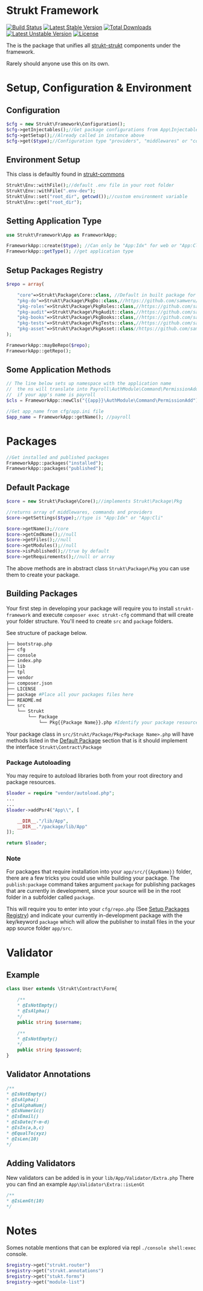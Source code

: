 Strukt Framework
================

[![Build Status](https://travis-ci.org/samweru/strukt-framework.svg?branch=master)](https://packagist.org/packages/strukt/framework)
[![Latest Stable Version](https://poser.pugx.org/strukt/framework/v/stable)](https://packagist.org/packages/strukt/framework)
[![Total Downloads](https://poser.pugx.org/strukt/framework/downloads)](https://packagist.org/packages/strukt/framework)
[![Latest Unstable Version](https://poser.pugx.org/strukt/framework/v/unstable)](https://packagist.org/packages/strukt/framework)
[![License](https://poser.pugx.org/strukt/framework/license)](https://packagist.org/packages/strukt/framework)

The is the package that unifies all [strukt-strukt](https://github.com/samweru/strukt-strukt)
components under the framework.

Rarely should anyone use this on its own.

# Setup, Configuration & Environment

## Configuration

```php
$cfg = new Strukt\Framework\Configuration();
$cfg->getInjectables();//Get package configurations from App\Injectables
$cfg->getSetup();//Already called in instance above
$cfg->get($type);//Configuration type "providers", "middlewares" or "commands"
```

## Environment Setup

This class is defaultly found in [strukt-commons](https://github.com/samweru/strukt-commons)

```php
Strukt\Env::withFile();//default .env file in your root folder
Strukt\Env::withFile(".env-dev");
Strukt\Env::set("root_dir", getcwd());//custom environment variable
Strukt\Env::get("root_dir");
```

## Setting Application Type

```php
use Strukt\Framework\App as FrameworkApp;

FrameworkApp::create($type); //Can only be "App:Idx" for web or "App:Cli" for command line
FrameworkApp::getType(); //get application type
```

## Setup Packages Registry 

```php
$repo = array(

	"core"=>Strukt\Package\Core::class, //Default in built package for default middlewares and providers
	"pkg-do"=>Strukt\Package\PkgDo::class,//https://github.com/samweru/pkg-do
	"pkg-roles"=>Strukt\Package\PkgRoles::class,//https://github.com/samweru/pkg-roles
	"pkg-audit"=>Strukt\Package\PkgAudit::class,//https://github.com/samweru/pkg-audit
	"pkg-books"=>Strukt\Package\PkgBooks::class,//https://github.com/samweru/pkg-books
	"pkg-tests"=>Strukt\Package\PkgTests::class,//https://github.com/samweru/pkg-tests
	"pkg-asset"=>Strukt\Package\PkgAsset::class//https://github.com/samweru/pkg-asset
);

FrameworkApp::mayBeRepo($repo);
FrameworkApp::getRepo();
```

## Some Application Methods

```php
// The line below sets up namespace with the application name
//	the ns will translate into Payroll\AuthModule\Command\PermissionAdd
//	if your app's name is payroll
$cls = FrameworkApp::newCls("{{app}}\AuthModule\Command\PermissionAdd");

//Get app_name from cfg/app.ini file
$app_name = FrameworkApp::getName(); //payroll
```

# Packages

```php
//Get installed and published packages
FrameworkApp::packages("installed"); 
FrameworkApp::packages("published"); 
```

## Default Package

```php
$core = new Strukt\Package\Core();//implements Strukt\Package\Pkg

//returns array of middlewares, commands and providers
$core->getSettings($type);//type is "App:Idx" or "App:Cli"

$core->getName();//core
$core->getCmdName();//null
$core->getFiles();//null
$core->getModules();//null
$core->isPublished();//true by default
$core->getRequirements();//null or array
```

The above methods are in abstract class `Strukt\Package\Pkg` you can use them to create your package.

## Building Packages

Your first step in developing your package will require you to install `strukt-framework`
and execute `composer exec strukt-cfg` command that will create your folder structure. You'll need to create `src` and `package` folders. 

See structure of package below.

```sh
├── bootstrap.php
├── cfg
├── console
├── index.php
├── lib
├── tpl
├── vendor
├── composer.json
├── LICENSE
├── package #Place all your packages files here
├── README.md
└── src
    └── Strukt
        └── Package
            └── Pkg{{Package Name}}.php #Identify your package resources here

```

Your package class in `src/Strukt/Package/Pkg<Package Name>.php` will have methods
listed in the [Default Package](#default-package) section that is it should implement the 
interface `Strukt\Contract\Package`

### Package Autoloading

You may require to autoload libraries both from your root directory and package resources.

```php
$loader = require "vendor/autoload.php";
...
...
$loader->addPsr4("App\\", [

	__DIR__."/lib/App",
	__DIR__."/package/lib/App"
]);

return $loader;
```

### Note

For packages that require installation into your `app/src/{{AppName}}` folder, there
are a few tricks you could use while building your package. The `publish:package` command
takes argument `package` for publishing packages that are currently in development,
since your source will be in the root folder in a subfolder called `package`. 

This will require you to enter into your `cfg/repo.php` (See [Setup Packages Registry](#setup-packages-registry)) and indicate your currently in-development package with the key/keyword `package` which will allow the publisher to install files in the your app source folder `app/src`.

# Validator

## Example

```php
class User extends \Strukt\Contract\Form{

	/**
	* @IsNotEmpty()
	* @IsAlpha()
	*/
	public string $username;

	/**
	* @IsNotEmpty()
	*/
	public string $password;
}
```

## Validator Annotations

```php
/**
* @IsNotEmpty()
* @IsAlpha()
* @IsAlphaNum()
* @IsNumeric()
* @IsEmail()
* @IsDate(Y-m-d)
* @IsIn(a,b,c)
* @EqualTo(xyz)
* @IsLen(10)
*/
```

## Adding Validators

New validators can be added is in your `lib/App/Validator/Extra.php`
There you can find an example `App\Validator\Extra::isLenGt`

```php
/**
* @IsLenGt(10)
*/
```

# Notes

Somes notable mentions that can be explored via repl `./console shell:exec` console.

```php
$registry->get("strukt.router")
$registry->get("strukt.annotations")
$registry->get("stukt.forms")
$registry->get("module-list")
```